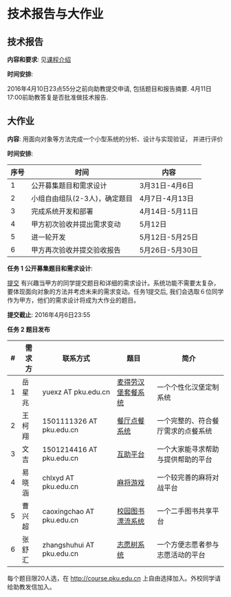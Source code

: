 技术报告与大作业
===============

## 技术报告

**内容和要求**: 见[课程介绍](intro.md)

**时间安排**:

2016年4月10日23点55分之前向助教提交申请, 包括题目和报告摘要. 4月11日17:00前助教答复是否批准做技术报告.

## 大作业

**内容**: 用面向对象等⽅法完成⼀个小型系统的分析、设计与实现验证， 并进⾏评价

**时间安排**:

 序号 |  时间 | 内容
-----|-----|-----
1|公开募集题目和需求设计 |3月31日-4月6日
2|小组自由组队(2-3人)，确定题目|4月7日-4月13日
3|完成系统开发和部署|4月14日-5月11日
4|甲方初次验收并提出需求变动|5月12日
5|进一轮开发|5月12日-5月25日
6|甲方再次验收并提交验收报告|5月26日-5月30日

**任务 1 公开募集题目和需求设计**:

[提交](http://course.pku.edu.cn) 有兴趣当甲方的同学提交题目和详细的需求设计。系统功能不需要太复杂，要体现面向对象的方法并考虑未来的需求变动。任务1提交后, 我们会选取６位同学作为甲方，他们的需求设计将成为大作业的题目。

**提交截止**: 2016年4月6日23:55

**任务 2 题目发布**

\# | 需求方 | 联系方式 | 题目  | 简介
-- | ----| ----- | ------- | --------
1 | 岳星兆 | yuexz AT pku.edu.cn | [麦得劳汉堡套餐系统](hw-proj-1.md) | 一个个性化汉堡定制系统
2 | 王柯翔 | 1501111326 AT pku.edu.cn | [餐厅点餐系统](hw-proj-2.md) | 一个完整的、符合餐厅需求的点餐系统
3 | 文吉 | 1501214416 AT pku.edu.cn | [互助平台](hw-proj-3.md) | 一个大家能寻求帮助与提供帮助的平台
4 | 易晓涵| chlxyd AT pku.edu.cn | [麻将游戏](hw-proj-4.md) | 一个较完善的麻将对战平台
5 | 曹兴超| caoxingchao AT pku.edu.cn | [校园图书漂流系统](hw-proj-5.md) | 一个二手图书共享平台
6 | 张舒汇 | zhangshuhui AT pku.edu.cn | [志愿树系统](hw-proj-6.md) | 一个方便志愿者参与志愿活动的平台

每个题目限20人选，在 http://course.pku.edu.cn 上自由选择加入。外校同学请给助教发信加入。

